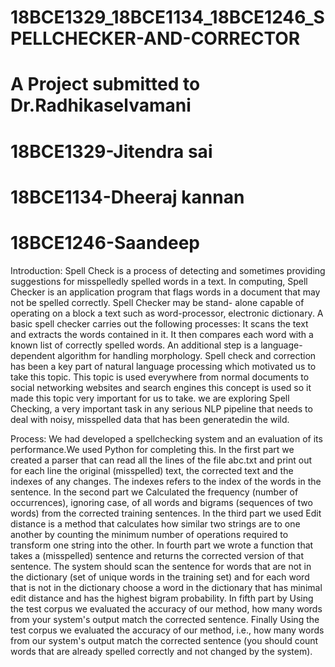 # 18BCE1329_18BCE1134_18BCE1246_SPELLCHECKER-AND-CORRECTOR
# A Project submitted to Dr.Radhikaselvamani
# 18BCE1329-Jitendra sai
# 18BCE1134-Dheeraj kannan
# 18BCE1246-Saandeep
Introduction:
Spell Check is a process of detecting and sometimes providing suggestions for misspelledly spelled words in a text.
In computing, Spell Checker is an application program that flags words in a document that may not be spelled correctly.
Spell Checker may be stand- alone capable of operating on a block a text such as word-processor, electronic dictionary.
A basic spell checker carries out the following processes:
It scans the text and extracts the words contained in it.
It then compares each word with a known list of correctly spelled words.
An additional step is a language-dependent algorithm for handling morphology.
Spell check and correction has been a key part of natural language processing which motivated us to take this topic.
This topic is used everywhere from normal documents to social networking websites and search engines this concept is used so it made this topic very important for us to take.
we are exploring Spell Checking, a very important task in any serious NLP pipeline that needs to deal with noisy, misspelled data that has been generatedin the wild.

Process:
We had developed a  spellchecking system and an evaluation of its performance.We used Python for completing this. 
In the first part we created a  parser that can read all the lines of the file abc.txt and print out for each line the original (misspelled) text, the corrected text and the indexes of any changes. The indexes refers to the index of the words in the sentence.
In the second part we  Calculated the frequency (number of occurrences), ignoring case, of all words and bigrams (sequences of two words) from the corrected training sentences.
In the third part we used Edit distance is a method that calculates how similar two strings are to one another by counting the minimum number of operations required to transform one string into the other.
In fourth part we wrote a function that takes a (misspelled) sentence and returns the corrected version of that sentence.
The system should scan the sentence for words that are not in the dictionary (set of unique words in the training set) and for each word that is not in the dictionary choose a word in the dictionary that has minimal edit distance and has the highest bigram probability. In fifth part  by Using the test corpus we evaluated the accuracy of our method, how many words from your system's output match the corrected sentence.
Finally Using the test corpus we evaluated the accuracy of our method, i.e., how many words from our system's output match the corrected sentence (you should count words that are already spelled correctly and not changed by the system).
